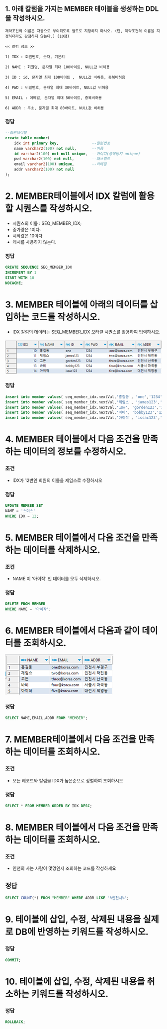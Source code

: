 ## 1. 아래 칼럼을 가지는 MEMBER 테이블을 생성하는 DDL 을 작성하시오.
```
제약조건의 이름은 자동으로 부여되도록 별도로 지정하지 마시오. (단, 제약조건의 이름을 지정하더라도 감점하지 않는다.) (10점)

<< 칼럼 정보 >>

1) IDX : 회원번호, 숫자, 기본키

2) NAME : 회원명, 문자열 최대 100바이트, NULL값 비허용

3) ID : id, 문자열 최대 100바이트 ,  NULL값 비허용, 중복비허용

4) PWD : 비밀번호, 문자열 최대 30바이트, NULL값 비허용

5) EMAIL : 이메일, 문자열 최대 50바이트, 중복비허용

6) ADDR : 주소, 문자열 최대 80바이트, NULL값 비허용
```

### 정답
```sql
--회원테이블
create table member(
	idx int primary key,               --일련번호
	name varchar2(100) not null,       --이름
	id varchar2(100) not null unique,  --아이디(중복방지 unique)
	pwd varchar2(100) not null,        --패스워드
	email varchar2(100) unique,        --이메일
	addr varchar2(100) not null
);
```

# 2. MEMBER테이블에서 IDX 칼럼에 활용할 시퀀스를 작성하시오.
- 시퀀스의 이름 : SEQ_MEMBER_IDX;
- 증가량은 1이다.
- 시작값은 10이다
- 캐시를 사용하지 않는다.

### 정답
```SQL
CREATE SEQUENCE SEQ_MEMBER_IDX
INCREMENT BY 1
START WITH 10
NOCACHE;
```

# 3. MEMBER 테이블에 아래의 데이터를 삽입하는 코드를 작성하시오.
- IDX 칼럼의 데이터는 SEQ_MEMBER_IDX 오라클 시퀀스를 활용하여 입력하시오.

![image](../image/member1.png)

### 정답
```SQL
insert into member values( seq_member_idx.nextVal,'홍길동', 'one','1234','one@korea.com','인천시 부평구');
insert into member values( seq_member_idx.nextVal,'제임스', 'james123','1234','two@korea.com','인천시 작전동');
insert into member values( seq_member_idx.nextVal,'고든', 'gorden123','1234','three@korea.com','인천시 산곡동');
insert into member values( seq_member_idx.nextVal,'바비', 'bobby123','1234', 'four@korea.com','서울시 마곡동');
insert into member values( seq_member_idx.nextVal,'아이작', 'issac123','1234','five@korea.com','대전시 덕명동');
```

# 4. MEMBER 테이블에서 다음 조건을 만족하는 데이터의 정보를 수정하시오.
### 조건
- IDX가 12번인 회원의 이름을 제임스로 수정하시오

### 정답
```sql
UPDATE MEMBER SET
NAME = '스미스'
WHERE IDX = 12;
```

# 5. MEMBER 테이블에서 다음 조건을 만족하는 데이터를 삭제하시오.
### 조건
- NAME 이 '아이작' 인 데이터를 모두 삭제하시오.

### 정답
```SQL
DELETE FROM MEMBER
WHERE NAME = '아이작';
```

# 6. MEMBER 테이블에서 다음과 같이 데이터를 조회하시오.

![image](../image/member2.png)

### 정답
```sql
SELECT NAME,EMAIL,ADDR FROM "MEMBER";
```

# 7. MEMBER테이블에서 다음 조건을 만족하는 데이터를 조회하시오.
### 조건
- 모든 레코드와 칼럼을 IDX가 높은순으로 정렬하여 조회하시오

### 정답
```SQL
SELECT * FROM MEMBER ORDER BY IDX DESC;
```

# 8. MEMBER 테이블에서 다음 조건을 만족하는 데이터를 조회하시오.
### 조건
- 인천의 사는 사람이 몇명인지 조회하는 코드를 작성하세요

## 정답
```SQL
SELECT COUNT(*) FROM "MEMBER" WHERE ADDR LIKE '%인천시%';
```


# 9. 테이블에 삽입, 수정, 삭제된 내용을 실제로 DB에 반영하는 키워드를 작성하시오.
### 정답
```SQL
COMMIT;
```
# 10. 테이블에 삽입, 수정, 삭제된 내용을 취소하는 키워드를 작성하시오.
### 정답
```SQL
ROLLBACK;
```















